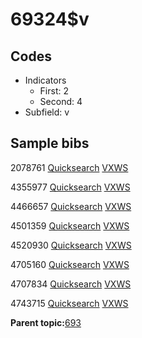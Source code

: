 # 69324$v

## Codes

-   Indicators
    -   First: 2
    -   Second: 4
-   Subfield: v

## Sample bibs

2078761 [Quicksearch](https://search.library.yale.edu/catalog/2078761) [VXWS](http://prodorbis.library.yale.edu:7014/vxws/GetHoldingsService?bibId=2078761)

4355977 [Quicksearch](https://search.library.yale.edu/catalog/4355977) [VXWS](http://prodorbis.library.yale.edu:7014/vxws/GetHoldingsService?bibId=4355977)

4466657 [Quicksearch](https://search.library.yale.edu/catalog/4466657) [VXWS](http://prodorbis.library.yale.edu:7014/vxws/GetHoldingsService?bibId=4466657)

4501359 [Quicksearch](https://search.library.yale.edu/catalog/4501359) [VXWS](http://prodorbis.library.yale.edu:7014/vxws/GetHoldingsService?bibId=4501359)

4520930 [Quicksearch](https://search.library.yale.edu/catalog/4520930) [VXWS](http://prodorbis.library.yale.edu:7014/vxws/GetHoldingsService?bibId=4520930)

4705160 [Quicksearch](https://search.library.yale.edu/catalog/4705160) [VXWS](http://prodorbis.library.yale.edu:7014/vxws/GetHoldingsService?bibId=4705160)

4707834 [Quicksearch](https://search.library.yale.edu/catalog/4707834) [VXWS](http://prodorbis.library.yale.edu:7014/vxws/GetHoldingsService?bibId=4707834)

4743715 [Quicksearch](https://search.library.yale.edu/catalog/4743715) [VXWS](http://prodorbis.library.yale.edu:7014/vxws/GetHoldingsService?bibId=4743715)

**Parent topic:**[693](../../tags/693/693.md)

